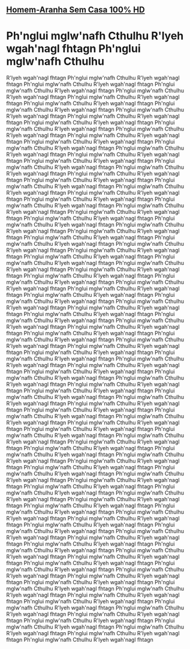 ## [Homem-Aranha Sem Casa 100% HD](https://youtu.be/2Z4m4lnjxkY)
# Ph'nglui mglw'nafh Cthulhu R'lyeh wgah'nagl fhtagn Ph'nglui mglw'nafh Cthulhu
 R'lyeh wgah'nagl fhtagn Ph'nglui mglw'nafh Cthulhu R'lyeh wgah'nagl fhtagn Ph'nglui mglw'nafh Cthulhu R'lyeh wgah'nagl fhtagn Ph'nglui mglw'nafh Cthulhu 
R'lyeh wgah'nagl fhtagn Ph'nglui mglw'nafh Cthulhu R'lyeh wgah'nagl fhtagn Ph'nglui mglw'nafh Cthulhu R'lyeh wgah'nagl fhtagn Ph'nglui mglw'nafh Cthulhu 
R'lyeh wgah'nagl fhtagn Ph'nglui mglw'nafh Cthulhu R'lyeh wgah'nagl fhtagn Ph'nglui mglw'nafh Cthulhu R'lyeh wgah'nagl fhtagn Ph'nglui mglw'nafh Cthulhu 
R'lyeh wgah'nagl fhtagn Ph'nglui mglw'nafh Cthulhu R'lyeh wgah'nagl fhtagn Ph'nglui mglw'nafh Cthulhu R'lyeh wgah'nagl fhtagn Ph'nglui mglw'nafh Cthulhu 
R'lyeh wgah'nagl fhtagn Ph'nglui mglw'nafh Cthulhu R'lyeh wgah'nagl fhtagn Ph'nglui mglw'nafh Cthulhu R'lyeh wgah'nagl fhtagn Ph'nglui mglw'nafh Cthulhu 
R'lyeh wgah'nagl fhtagn Ph'nglui mglw'nafh Cthulhu R'lyeh wgah'nagl fhtagn Ph'nglui mglw'nafh Cthulhu R'lyeh wgah'nagl fhtagn Ph'nglui mglw'nafh Cthulhu 
R'lyeh wgah'nagl fhtagn Ph'nglui mglw'nafh Cthulhu R'lyeh wgah'nagl fhtagn Ph'nglui mglw'nafh Cthulhu R'lyeh wgah'nagl fhtagn Ph'nglui mglw'nafh Cthulhu 
R'lyeh wgah'nagl fhtagn Ph'nglui mglw'nafh Cthulhu R'lyeh wgah'nagl fhtagn Ph'nglui mglw'nafh Cthulhu R'lyeh wgah'nagl fhtagn Ph'nglui mglw'nafh Cthulhu 
R'lyeh wgah'nagl fhtagn Ph'nglui mglw'nafh Cthulhu R'lyeh wgah'nagl fhtagn Ph'nglui mglw'nafh Cthulhu R'lyeh wgah'nagl fhtagn Ph'nglui mglw'nafh Cthulhu 
R'lyeh wgah'nagl fhtagn Ph'nglui mglw'nafh Cthulhu R'lyeh wgah'nagl fhtagn Ph'nglui mglw'nafh Cthulhu R'lyeh wgah'nagl fhtagn Ph'nglui mglw'nafh Cthulhu 
R'lyeh wgah'nagl fhtagn Ph'nglui mglw'nafh Cthulhu R'lyeh wgah'nagl fhtagn Ph'nglui mglw'nafh Cthulhu R'lyeh wgah'nagl fhtagn Ph'nglui mglw'nafh Cthulhu 
R'lyeh wgah'nagl fhtagn Ph'nglui mglw'nafh Cthulhu R'lyeh wgah'nagl fhtagn Ph'nglui mglw'nafh Cthulhu 
R'lyeh wgah'nagl fhtagn Ph'nglui mglw'nafh Cthulhu R'lyeh wgah'nagl fhtagn Ph'nglui mglw'nafh Cthulhu R'lyeh wgah'nagl fhtagn Ph'nglui mglw'nafh Cthulhu R'lyeh wgah'nagl fhtagn
Ph'nglui mglw'nafh Cthulhu R'lyeh wgah'nagl fhtagn Ph'nglui mglw'nafh Cthulhu R'lyeh wgah'nagl fhtagn Ph'nglui mglw'nafh Cthulhu R'lyeh wgah'nagl fhtagn Ph'nglui mglw'nafh Cthulhu R'lyeh wgah'nagl fhtagn Ph'nglui mglw'nafh Cthulhu 
R'lyeh wgah'nagl fhtagn Ph'nglui mglw'nafh Cthulhu R'lyeh wgah'nagl fhtagn Ph'nglui mglw'nafh Cthulhu R'lyeh wgah'nagl fhtagn Ph'nglui mglw'nafh Cthulhu 
R'lyeh wgah'nagl fhtagn Ph'nglui mglw'nafh Cthulhu R'lyeh wgah'nagl fhtagn Ph'nglui mglw'nafh Cthulhu R'lyeh wgah'nagl fhtagn Ph'nglui mglw'nafh Cthulhu 
R'lyeh wgah'nagl fhtagn Ph'nglui mglw'nafh Cthulhu R'lyeh wgah'nagl fhtagn Ph'nglui mglw'nafh Cthulhu R'lyeh wgah'nagl fhtagn Ph'nglui mglw'nafh Cthulhu 
R'lyeh wgah'nagl fhtagn Ph'nglui mglw'nafh Cthulhu R'lyeh wgah'nagl fhtagn Ph'nglui mglw'nafh Cthulhu R'lyeh wgah'nagl fhtagn Ph'nglui mglw'nafh Cthulhu 
R'lyeh wgah'nagl fhtagn Ph'nglui mglw'nafh Cthulhu R'lyeh wgah'nagl fhtagn Ph'nglui mglw'nafh Cthulhu R'lyeh wgah'nagl fhtagn Ph'nglui mglw'nafh Cthulhu 
R'lyeh wgah'nagl fhtagn
Ph'nglui mglw'nafh Cthulhu R'lyeh wgah'nagl fhtagn Ph'nglui mglw'nafh Cthulhu 
R'lyeh wgah'nagl fhtagn Ph'nglui mglw'nafh Cthulhu R'lyeh wgah'nagl fhtagn Ph'nglui mglw'nafh Cthulhu R'lyeh wgah'nagl fhtagn Ph'nglui mglw'nafh Cthulhu 
R'lyeh wgah'nagl fhtagn Ph'nglui mglw'nafh Cthulhu R'lyeh wgah'nagl fhtagn Ph'nglui mglw'nafh Cthulhu R'lyeh wgah'nagl fhtagn Ph'nglui mglw'nafh Cthulhu 
R'lyeh wgah'nagl fhtagn Ph'nglui mglw'nafh Cthulhu R'lyeh wgah'nagl fhtagn Ph'nglui mglw'nafh Cthulhu R'lyeh wgah'nagl fhtagn Ph'nglui mglw'nafh Cthulhu 
R'lyeh wgah'nagl fhtagn Ph'nglui mglw'nafh Cthulhu R'lyeh wgah'nagl fhtagn Ph'nglui mglw'nafh Cthulhu R'lyeh wgah'nagl fhtagn Ph'nglui mglw'nafh Cthulhu 
R'lyeh wgah'nagl fhtagn Ph'nglui mglw'nafh Cthulhu R'lyeh wgah'nagl fhtagn Ph'nglui mglw'nafh Cthulhu R'lyeh wgah'nagl fhtagn Ph'nglui mglw'nafh Cthulhu 
R'lyeh wgah'nagl fhtagn Ph'nglui mglw'nafh Cthulhu R'lyeh wgah'nagl fhtagn Ph'nglui mglw'nafh Cthulhu R'lyeh wgah'nagl fhtagn Ph'nglui mglw'nafh Cthulhu 
R'lyeh wgah'nagl fhtagn
Ph'nglui mglw'nafh Cthulhu R'lyeh wgah'nagl fhtagn Ph'nglui mglw'nafh Cthulhu 
R'lyeh wgah'nagl fhtagn Ph'nglui mglw'nafh Cthulhu R'lyeh wgah'nagl fhtagn Ph'nglui mglw'nafh Cthulhu R'lyeh wgah'nagl fhtagn Ph'nglui mglw'nafh Cthulhu 
R'lyeh wgah'nagl fhtagn Ph'nglui mglw'nafh Cthulhu R'lyeh wgah'nagl fhtagn Ph'nglui mglw'nafh Cthulhu R'lyeh wgah'nagl fhtagn Ph'nglui mglw'nafh Cthulhu 
R'lyeh wgah'nagl fhtagn Ph'nglui mglw'nafh Cthulhu R'lyeh wgah'nagl fhtagn Ph'nglui mglw'nafh Cthulhu R'lyeh wgah'nagl fhtagn Ph'nglui mglw'nafh Cthulhu 
R'lyeh wgah'nagl fhtagn Ph'nglui mglw'nafh Cthulhu R'lyeh wgah'nagl fhtagn Ph'nglui mglw'nafh Cthulhu R'lyeh wgah'nagl fhtagn Ph'nglui mglw'nafh Cthulhu 
R'lyeh wgah'nagl fhtagn Ph'nglui mglw'nafh Cthulhu R'lyeh wgah'nagl fhtagn Ph'nglui mglw'nafh Cthulhu R'lyeh wgah'nagl fhtagn Ph'nglui mglw'nafh Cthulhu 
R'lyeh wgah'nagl fhtagn Ph'nglui mglw'nafh Cthulhu R'lyeh wgah'nagl fhtagn Ph'nglui mglw'nafh Cthulhu R'lyeh wgah'nagl fhtagn Ph'nglui mglw'nafh Cthulhu 
R'lyeh wgah'nagl fhtagn
Ph'nglui mglw'nafh Cthulhu R'lyeh wgah'nagl fhtagn Ph'nglui mglw'nafh Cthulhu 
R'lyeh wgah'nagl fhtagn Ph'nglui mglw'nafh Cthulhu R'lyeh wgah'nagl fhtagn Ph'nglui mglw'nafh Cthulhu R'lyeh wgah'nagl fhtagn Ph'nglui mglw'nafh Cthulhu 
R'lyeh wgah'nagl fhtagn Ph'nglui mglw'nafh Cthulhu R'lyeh wgah'nagl fhtagn Ph'nglui mglw'nafh Cthulhu R'lyeh wgah'nagl fhtagn Ph'nglui mglw'nafh Cthulhu 
R'lyeh wgah'nagl fhtagn Ph'nglui mglw'nafh Cthulhu R'lyeh wgah'nagl fhtagn Ph'nglui mglw'nafh Cthulhu R'lyeh wgah'nagl fhtagn Ph'nglui mglw'nafh Cthulhu 
R'lyeh wgah'nagl fhtagn Ph'nglui mglw'nafh Cthulhu R'lyeh wgah'nagl fhtagn Ph'nglui mglw'nafh Cthulhu R'lyeh wgah'nagl fhtagn Ph'nglui mglw'nafh Cthulhu 
R'lyeh wgah'nagl fhtagn Ph'nglui mglw'nafh Cthulhu R'lyeh wgah'nagl fhtagn Ph'nglui mglw'nafh Cthulhu R'lyeh wgah'nagl fhtagn Ph'nglui mglw'nafh Cthulhu 
R'lyeh wgah'nagl fhtagn Ph'nglui mglw'nafh Cthulhu R'lyeh wgah'nagl fhtagn Ph'nglui mglw'nafh Cthulhu R'lyeh wgah'nagl fhtagn Ph'nglui mglw'nafh Cthulhu 
R'lyeh wgah'nagl fhtagn
